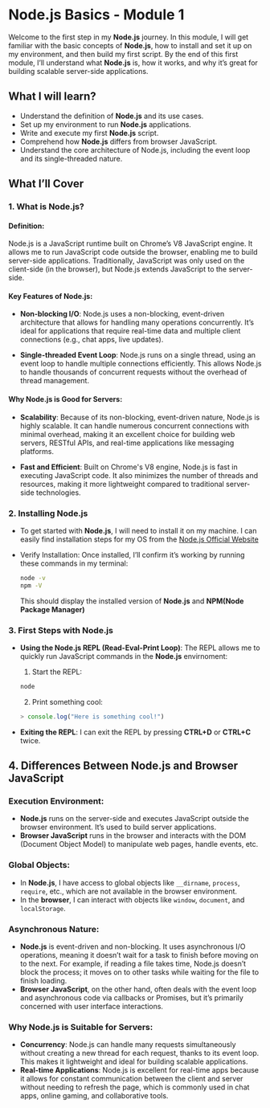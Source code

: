 # Node.js Basics - Module 1

Welcome to the first step in my **Node.js** journey. In this module, I will get familiar with the basic concepts of **Node.js**, how to install and set it up on my environment, and then build my first script. By the end of this first module, I’ll understand what **Node.js** is, how it works, and why it’s great for building scalable server-side applications.

## What I will learn?

- Understand the definition of **Node.js** and its use cases.
- Set up my environment to run **Node.js** applications.
- Write and execute my first **Node.js** script.
- Comprehend how **Node.js** differs from browser JavaScript.
- Understand the core architecture of Node.js, including the event loop and its single-threaded nature.

## What I’ll Cover

### 1. What is Node.js?

#### Definition:

Node.js is a JavaScript runtime built on Chrome’s V8 JavaScript engine. It allows me to run JavaScript code outside the browser, enabling me to build server-side applications. Traditionally, JavaScript was only used on the client-side (in the browser), but Node.js extends JavaScript to the server-side.

#### Key Features of Node.js:

- **Non-blocking I/O**:
  Node.js uses a non-blocking, event-driven architecture that allows for handling many operations concurrently. It’s ideal for applications that require real-time data and multiple client connections (e.g., chat apps, live updates).

- **Single-threaded Event Loop**:
  Node.js runs on a single thread, using an event loop to handle multiple connections efficiently. This allows Node.js to handle thousands of concurrent requests without the overhead of thread management.

#### Why Node.js is Good for Servers:

- **Scalability**:
  Because of its non-blocking, event-driven nature, Node.js is highly scalable. It can handle numerous concurrent connections with minimal overhead, making it an excellent choice for building web servers, RESTful APIs, and real-time applications like messaging platforms.

- **Fast and Efficient**:
  Built on Chrome's V8 engine, Node.js is fast in executing JavaScript code. It also minimizes the number of threads and resources, making it more lightweight compared to traditional server-side technologies.

### 2. Installing Node.js

- To get started with **Node.js**, I will need to install it on my machine. I can easily find installation steps for my OS from the [Node.js Official Website](https://nodejs.org/en/download/package-manager)
- Verify Installation: Once installed, I’ll confirm it’s working by running these commands in my terminal:

  ```bash
  node -v
  npm -V
  ```

  This should display the installed version of **Node.js** and **NPM(Node Package Manager)**

### 3. First Steps with Node.js

- **Using the Node.js REPL (Read-Eval-Print Loop)**: The REPL allows me to quickly run JavaScript commands in the **Node.js** envirnoment:

  1. Start the REPL:

  ```bash
  node
  ```

  2. Print something cool:

  ```javascript
  > console.log("Here is something cool!")
  ```

- **Exiting the REPL**: I can exit the REPL by pressing **CTRL+D** or **CTRL+C** twice.

## 4. Differences Between Node.js and Browser JavaScript

### Execution Environment:
- **Node.js** runs on the server-side and executes JavaScript outside the browser environment. It’s used to build server applications.
- **Browser JavaScript** runs in the browser and interacts with the DOM (Document Object Model) to manipulate web pages, handle events, etc.

### Global Objects:
- In **Node.js**, I have access to global objects like `__dirname`, `process`, `require`, etc., which are not available in the browser environment.
- In the **browser**, I can interact with objects like `window`, `document`, and `localStorage`.

### Asynchronous Nature:
- **Node.js** is event-driven and non-blocking. It uses asynchronous I/O operations, meaning it doesn’t wait for a task to finish before moving on to the next. For example, if reading a file takes time, Node.js doesn’t block the process; it moves on to other tasks while waiting for the file to finish loading.
- **Browser JavaScript**, on the other hand, often deals with the event loop and asynchronous code via callbacks or Promises, but it’s primarily concerned with user interface interactions.

### Why Node.js is Suitable for Servers:
- **Concurrency**: Node.js can handle many requests simultaneously without creating a new thread for each request, thanks to its event loop. This makes it lightweight and ideal for building scalable applications.
- **Real-time Applications**: Node.js is excellent for real-time apps because it allows for constant communication between the client and server without needing to refresh the page, which is commonly used in chat apps, online gaming, and collaborative tools.

